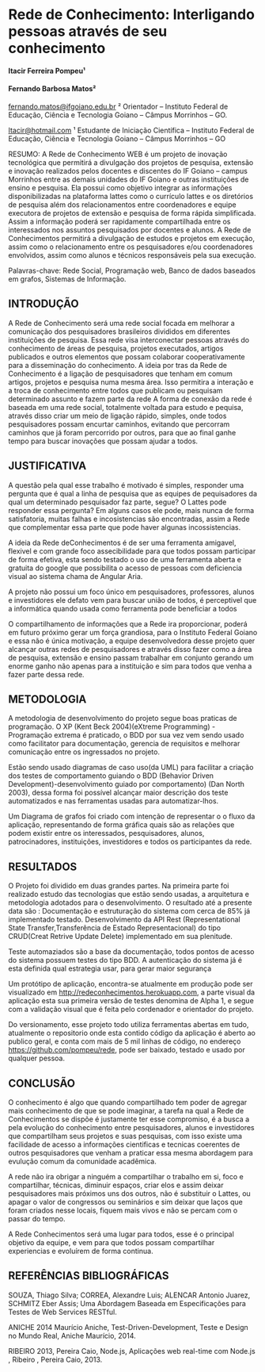 # Rede de Conhecimento: Interligando pessoas através de seu conhecimento

#### Itacir Ferreira Pompeu¹

#### Fernando Barbosa Matos² 

fernando.matos@ifgoiano.edu.br ²  Orientador – Instituto Federal de Educação, Ciência e Tecnologia Goiano – Câmpus Morrinhos – GO.

Itacir@hotmail.com ¹ Estudante de Iniciação Científica – Instituto Federal de Educação, Ciência e Tecnologia Goiano – Câmpus Morrinhos – GO


RESUMO:  A Rede de Conhecimento WEB é um projeto de inovação tecnológica que permitirá a divulgação dos projetos de pesquisa,  extensão e inovação realizados pelos docentes e discentes do IF Goiano – campus Morrinhos entre as demais unidades do IF Goiano e outras instituições de ensino e pesquisa. Ela possui como objetivo integrar as informações disponibilizadas na plataforma lattes como o currículo lattes e os diretórios de pesquisa além dos relacionamentos entre coordenadores e equipe executora de projetos de extensão e pesquisa de forma rápida simplificada. Assim a informação poderá ser rapidamente compartilhada entre os interessados nos assuntos pesquisados por docentes e alunos. A Rede de Conhecimentos permitirá a divulgação de estudos e projetos em execução, assim como o relacionamento entre os pesquisadores e/ou coordenadores envolvidos, assim como alunos e técnicos responsáveis pela sua execução.

Palavras-chave: Rede Social, Programação web, Banco de dados baseados em grafos, Sistemas de Informação. 

## INTRODUÇÃO

  A Rede de Conhecimento será uma rede social focada em melhorar a comunicação dos pesquisadores brasileiros divididos em diferentes instituições de pesquisa. Essa rede visa interconectar pessoas através do conhecimento de áreas de pesquisa, projetos executados, artigos publicados e outros elementos que possam colaborar cooperativamente para a disseminação do conhecimento. 
  A ideia por tras da Rede de Conhecimento é a ligação de pesquisadores que tenham em comum artigos, projetos e pesquisa numa mesma área. Isso permitira a interação e a troca de conhecimento entre todos que publicam ou pesquisam determinado assunto e fazem parte da rede
  A forma de conexão da rede é baseada em uma rede social, totalmente voltada para estudo e pequisa, através disso criar um meio de ligação rápido, simples, onde todos pesquisadores possam encurtar caminhos, evitando que percorram caminhos que já foram percorrido por outros, para que ao final ganhe tempo para buscar inovações que possam ajudar a todos.

## JUSTIFICATIVA

A questão pela qual esse trabalho é motivado  é simples, responder uma pergunta que é qual a linha de pesquisa que as equipes de pequisadores da qual um determinado pesquisador faz parte, segue? O Lattes pode responder essa pergunta? Em alguns casos ele pode, mais nunca de forma satisfatoria, muitas falhas e incosistencias são encontradas, assim a Rede que complementar essa parte que pode haver algunas incossistencias.

A ideia da Rede deConhecimentos é de ser uma ferramenta amigavel, flexivel e com grande foco assecibilidade para que todos possam participar de forma efetiva, esta sendo testado o uso de uma ferramenta aberta e gratuita do google que possibilita o acesso de pessoas com deficiencia visual ao sistema chama de Angular Aria.

A projeto não possui um foco único em pesquisadores, professores, alunos e investidores ele defato vem para buscar união de todos, é perceptivel que a informática quando usada como ferramenta pode beneficiar a todos

O compartilhamento de informações  que a  Rede ira proporcionar, poderá em futuro próximo gerar um força grandiosa, para o Instituto Federal Goiano e essa não é única motivação, a equipe  desenvolvedora desse projeto quer alcançar outras redes de pesquisadores e através disso fazer como a área de pesquisa, extensão e ensino passam trabalhar em conjunto gerando um enorme ganho não apenas para a instituição e sim para todos  que venha a fazer parte dessa rede.
## METODOLOGIA

A metodologia de desenvolvimento do projeto segue boas praticas de programação. O XP (Kent Beck 2004)(eXtreme Programming) - Programação extrema é praticado, o BDD por sua vez vem sendo usado como facilitator para documentação, gerencia de requisitos e melhorar comunicação entre os ingressados no projeto.

Estão sendo usado diagramas de caso uso(da UML) para facilitar a criação dos testes de comportamento guiando o BDD (Behavior Driven Development)-desenvolvimento guiado por comportamento) (Dan North 2003), dessa forma  foi possível alcançar maior descrição dos teste automatizados e nas ferramentas usadas para automatizar-lhos.

Um Diagrama de grafos foi criado com intenção de representar o o fluxo da aplicação, representando de forma gráfica quais são as relações que podem existir entre os interessados, pesquisadores, alunos, patrocinadores, instituições, investidores e todos os participantes da rede.

## RESULTADOS

O Projeto foi dividido em duas grandes partes. Na primeira parte foi realizado estudo das tecnologias que estão sendo usadas, a arquitetura e metodologia adotados para o desenvolvimento. O resultado até a presente data são : 
Documentação e estruturação do sistema com cerca de 85% já implementado testado.
Desenvolvimento da API Rest (Representational State Transfer,Transferência de Estado Representacional) do tipo CRUD(Creat Retrive Update Delete) implementado em sua plenitude.

Teste automaziados  são a base da documentação, todos pontos de acesso do sistema possuem testes do tipo BDD.
A autenticação do sistema já é esta definida qual estrategia usar, para gerar maior segurança
  
  Um protótipo de aplicação, encontra-se atualmente em produção  pode ser visualizado em http://redeconhecimentos.herokuapp.com, a parte visual da aplicação esta sua primeira versão de testes denomina de Alpha 1, e segue com a validação visual que é feita pelo cordenador e orientador do projeto.

Do versionamento, esse projeto todo utiliza ferramentas abertas em tudo, atualmente o repositorio onde esta contido código da aplicação é aberto ao publico geral, e conta com mais de 5 mil linhas de código,  no endereço https://github.com/pompeu/rede,  pode ser baixado,  testado e usado por qualquer pessoa.

## CONCLUSÃO

O conhecimento é algo que quando compartilhado tem poder de agregar mais conhecimento de que se pode imaginar, a tarefa na qual a Rede de Conhecimentos se dispõe é justamente ter esse compromiso, é a busca a pela evolução do conhecimento entre pesquisadores, alunos e investidores que compartilham seus projetos e suas pesquisas, com isso existe uma facilidade de acesso a informações cientificas e tecnicas coerentes de outros pesquisadores que venham a praticar essa mesma abordagem para evulução comum da comunidade acadêmica.
 
A rede não ira obrigar a ninguém a compartilhar o trabalho em si, foco e compartilhar, técnicas, diminuir espaços, criar elos e assim deixar pesquisadores mais próximos uns dos outros, não é substituir o Lattes, ou apagar o valor de congressos ou seminários e sim deixar que laços que foram criados nesse locais, fiquem mais vivos e não se percam com o passar do tempo.

A Rede Conhecimentos será uma lugar para todos, esse é o principal objetivo da equipe, e vem para que todos possam compartilhar experiencias e evoluírem de forma continua.

## REFERÊNCIAS BIBLIOGRÁFICAS

SOUZA, Thiago Silva; CORREA, Alexandre Luis; ALENCAR Antonio Juarez, SCHMITZ Eber Assis; Uma Abordagem Baseada em Especificações para Testes de Web Services RESTful.

ANICHE 2014 Maurício Aniche, Test-Driven-Development, Teste e Design no Mundo Real, Aniche Maurício, 2014.

RIBEIRO 2013, Pereira Caio, Node.js, Aplicações web real-time com Node.js , Ribeiro , Pereira Caio, 2013. 
